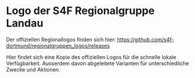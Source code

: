 # Logo der S4F Regionalgruppe Landau

Der offiziellen Regionallogos finden sich hier: <https://github.com/s4f-dortmund/regionalgruppen_logos/releases>

Hier findet sich eine Kopie des offiziellen Logos für die schnelle lokale Verfügbarkeit.
Ausserdem davon abgeleitete Varianten für unterschiedliche Zwecke und Aktionen.

